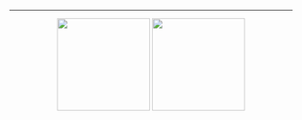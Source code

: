 
---


<p align="center"> 
  <img src="https://github-readme-stats.vercel.app/api?username=philshishov&count_private=true&include_all_commits=true&hide=issues&show_icons=true" height="165px" />
  <img src="https://github-readme-stats.vercel.app/api/top-langs/?username=philshishov&hide=php,ruby,batchfile,Java,handlebars&langs_count=8&title_color=fff&icon_color=79ff97&text_color=9f9f9f&bg_color=151515" height="165px"
</p>
  
